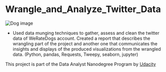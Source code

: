 # Wrangle_and_Analyze_Twitter_Data
![Dog image](https://www.petguide.com/wp-content/uploads/2017/06/3-weratedogs-rasises-money-for-dog-causes.jpg)

* Used data munging techniques to gather, assess and clean the twitter data of WeRateDogs account. Created a report that describes the wrangling part of the project and another one that communicates the insights and displays of the produced visualizations from the wrangled data. (Python, pandas, Requests, Tweepy, seaborn, jupyter)

This project is part of the Data Analyst Nanodegree Program by [Udacity](https://www.udacity.com/)
